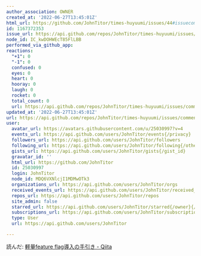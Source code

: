 ```yaml
---
author_association: OWNER
created_at: '2022-06-27T13:45:01Z'
html_url: https://github.com/JohnTitor/times-huyuumi/issues/44#issuecomment-1167372353
id: 1167372353
issue_url: https://api.github.com/repos/JohnTitor/times-huyuumi/issues/44
node_id: IC_kwDOHWEcT85FlLBB
performed_via_github_app: 
reactions:
  "+1": 0
  "-1": 0
  confused: 0
  eyes: 0
  heart: 0
  hooray: 0
  laugh: 0
  rocket: 0
  total_count: 0
  url: https://api.github.com/repos/JohnTitor/times-huyuumi/issues/comments/1167372353/reactions
updated_at: '2022-06-27T13:45:01Z'
url: https://api.github.com/repos/JohnTitor/times-huyuumi/issues/comments/1167372353
user:
  avatar_url: https://avatars.githubusercontent.com/u/25030997?v=4
  events_url: https://api.github.com/users/JohnTitor/events{/privacy}
  followers_url: https://api.github.com/users/JohnTitor/followers
  following_url: https://api.github.com/users/JohnTitor/following{/other_user}
  gists_url: https://api.github.com/users/JohnTitor/gists{/gist_id}
  gravatar_id: ''
  html_url: https://github.com/JohnTitor
  id: 25030997
  login: JohnTitor
  node_id: MDQ6VXNlcjI1MDMwOTk3
  organizations_url: https://api.github.com/users/JohnTitor/orgs
  received_events_url: https://api.github.com/users/JohnTitor/received_events
  repos_url: https://api.github.com/users/JohnTitor/repos
  site_admin: false
  starred_url: https://api.github.com/users/JohnTitor/starred{/owner}{/repo}
  subscriptions_url: https://api.github.com/users/JohnTitor/subscriptions
  type: User
  url: https://api.github.com/users/JohnTitor

---
```

読んだ: [軽量feature flag導入の手引き - Qiita](https://qiita.com/behiron/items/de1b082e60f7b4ade773?utm_campaign=popular_items&utm_medium=feed&utm_source=popular_items)
